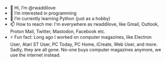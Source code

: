 - 👋 Hi, I’m @rwaddilove
- 👀 I’m interested in programming
- 🌱 I’m currently learning Python (just as a hobby)
- 📫 How to reach me: I'm everywhere as rwaddilove, like
     Gmail, Outlook, Proton Mail, Twitter, Mastodon, Facebook etc.
- ⚡ Fun fact: Long ago I worked on computer magazines, like
    Electron User, Atari ST User, PC Today, PC Home, iCreate,
    Web User, and more. Sadly, they are all gone. No-one buys
    computer magazines anymore, we use the internet instead.

<!---
rwaddilove/rwaddilove is a ✨ special ✨ repository because its `README.md` (this file) appears on your GitHub profile.
You can click the Preview link to take a look at your changes.
--->
